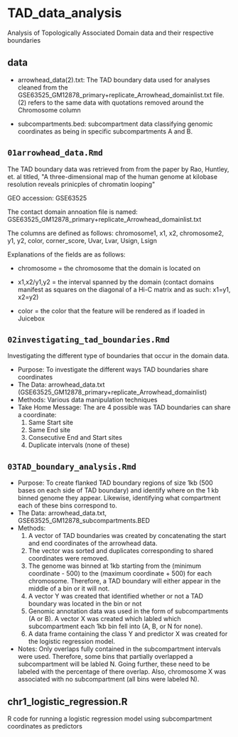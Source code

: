 # TAD_data_analysis
Analysis of Topologically Associated Domain data and their respective boundaries

## data

* arrowhead_data(2).txt: The TAD boundary data used for analyses cleaned from the GSE63525_GM12878_primary+replicate_Arrowhead_domainlist.txt file. (2) refers to the same data with quotations removed around the Chromosome column

* subcompartments.bed: subcompartment data classifying genomic coordinates as being in specific subcompartments A and B.

## `01arrowhead_data.Rmd`

The TAD boundary data was retrieved from from the paper by Rao, Huntley, et. al titled,
"A three-dimensional map of the human genome at kilobase resolution reveals prinicples of chromatin looping"

GEO accession: GSE63525

The contact domain annoation file is named: GSE63525_GM12878_primary+replicate_Arrowhead_domainlist.txt

The columns are defined as follows: 
chromosome1, x1, x2, chromosome2, y1, y2, color, corner_score, Uvar, Lvar, Usign, Lsign

Explanations of the fields are as follows:

* chromosome = the chromosome that the domain is located on

* x1,x2/y1,y2 = the interval spanned by the domain (contact domains manifest as squares on the diagonal of a Hi-C matrix and as such: x1=y1, x2=y2)

* color = the color that the feature will be rendered as if loaded in Juicebox 

## `02investigating_tad_boundaries.Rmd`

Investigating the different type of boundaries that occur in the domain data.

* Purpose: To investigate the different ways TAD boundaries share coordinates
* The Data: arrowhead_data.txt (GSE63525_GM12878_primary+replicate_Arrowhead_domainlist)
* Methods: Various data manipulation techniques
* Take Home Message: The are 4 possible was TAD boundaries can share a coordinate:
   1. Same Start site
   2. Same End site
   3. Consecutive End and Start sites
   4. Duplicate intervals (none of these)

## `03TAD_boundary_analysis.Rmd`

* Purpose: To create flanked TAD boundary regions of size 1kb (500 bases on each side of TAD boundary) and identify where on the 1 kb binned genome they appear. Likewise, identifying what compartment each of these bins correspond to.
* The Data: arrowhead_data.txt, GSE63525_GM12878_subcompartments.BED
* Methods: 
   1. A vector of TAD boundaries was created by concatenating the start and end coordinates of the arrowhead data.
   2. The vector was sorted and duplicates corresponding to shared coordinates were removed.
   3. The genome was binned at 1kb starting from the (minimum coordinate - 500) to the (maximum coordinate + 500) for each chromosome. Therefore, a TAD boundary will either appear in the middle of a bin or it will not.
   4. A vector Y was created that identified whether or not a TAD boundary was located in the bin or not
   5. Genomic annotation data was used in the form of subcompartments (A or B). A vector X was created which labled which subcompartment each 1kb bin fell into (A, B, or N for none). 
   6. A data frame containing the class Y and predictor X was created for the logistic regression model.
* Notes: Only overlaps fully contained in the subcompartment intervals were used. Therefore, some bins that partially overlapped a subcompartment will be labled N. Going further, these need to be labeled with the percentage of there overlap. Also, chromosome X was associated with no subcompartment (all bins were labeled N).


## chr1_logistic_regression.R

R code for running a logistic regression model using subcompartment coordinates as predictors


